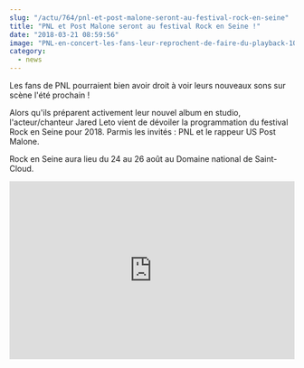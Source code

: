 ```yaml
--- 
slug: "/actu/764/pnl-et-post-malone-seront-au-festival-rock-en-seine"
title: "PNL et Post Malone seront au festival Rock en Seine !"
date: "2018-03-21 08:59:56"
image: "PNL-en-concert-les-fans-leur-reprochent-de-faire-du-playback-1000.png"
category:
  - news
---
```

<p>Les fans de PNL pourraient bien avoir droit à voir leurs nouveaux sons sur scène l'été prochain !</p>

<p>Alors qu'ils préparent activement leur nouvel album en studio, l'acteur/chanteur Jared Leto vient de dévoiler la programmation du festival Rock en Seine pour 2018. Parmis les invités : PNL et le rappeur US Post Malone.</p>

<p>Rock en Seine aura lieu du 24 au 26 août au Domaine national de Saint-Cloud.</p>
<iframe src="https://www.facebook.com/plugins/video.php?href=https%3A%2F%2Fwww.facebook.com%2Frockenseine%2Fvideos%2F10156225468488851%2F&show_text=0&width=560" width="100%" height="315" style="border:none;overflow:hidden" scrolling="no" frameborder="0" allowTransparency="true" allowFullScreen="true"></iframe>
